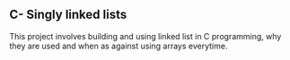 ## C- Singly linked lists

This project involves building and using linked list in C programming, why they are used and when as against using arrays everytime.


